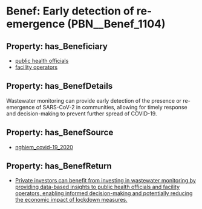 # Benef: __Early detection of re-emergence__ (PBN__Benef_1104)

## Property: has_Beneficiary

* [public health officials](../Stakeholder/PBN__Stakeholder_310)
* [facility operators](../Stakeholder/PBN__Stakeholder_439)

## Property: has_BenefDetails

Wastewater monitoring can provide early detection of the presence or re-emergence of SARS-CoV-2 in communities, allowing for timely response and decision-making to prevent further spread of COVID-19.

## Property: has_BenefSource

* [nghiem_covid-19_2020](../Article/PBN__Article_229)

## Property: has_BenefReturn

* [Private investors can benefit from investing in wastewater monitoring by providing data-based insights to public health officials and facility operators, enabling informed decision-making and potentially reducing the economic impact of lockdown measures.](../BenefReturn/PBN__BenefReturn_1236)

